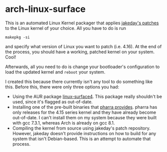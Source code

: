 # arch-linux-surface

This is an automated Linux Kernel packager that applies 
[jakeday's patches](https://github.com/jakeday/linux-surface) 
to the Linux kernel of your choice. All you have to do is run

```
makepkg -si
```

and specify what version of Linux you want to patch (i.e. 4.16). At the end of the process, you
should have a working, patched kernel on your system. Cool!

Afterwards, all you need to do is change your bootloader's configuration to load the updated 
kernel and `reboot` your system.

I created this because there currently isn't any tool to do something like this. 
Before this, there were only three options you had:
  * Using the AUR package [linux-surface4](https://aur.archlinux.org/packages/linux-surface4/). 
    This package really shouldn't be used, since it's flagged as out-of-date.
  * Installing one of the pre-built binaries that [pharra provides](https://github.com/pharra/linux-surface). 
    pharra has only releases for the 4.15 series kernel and they have already become out-of-date. 
    I can't install them on my system because they were built with gcc 7.3.1, whereas Arch 
    is already on gcc 8.1.
  * Compiling the kernel from source using jakeday's patch repository. 
    However, jakeday doesn't provide instructions on how to build for any system 
    that isn't Debian-based. This is an attempt to automate that process. 
